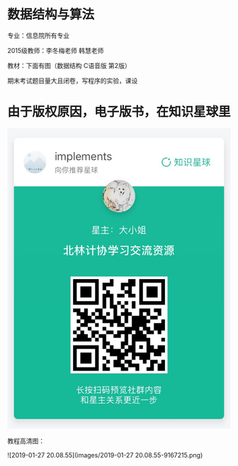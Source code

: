 # 数据结构与算法 

专业：信息院所有专业 

2015级教师：李冬梅老师 韩慧老师 

教材：下面有图（数据结构 C语音版 第2版）

期末考试题目量大且闭卷，写程序的实验，课设   

# 由于版权原因，电子版书，在知识星球里

![21549166720_.pic](images/21549166720_.pic.jpg)

教程高清图：

![2019-01-27 20.08.55](images/2019-01-27 20.08.55-9167215.png)